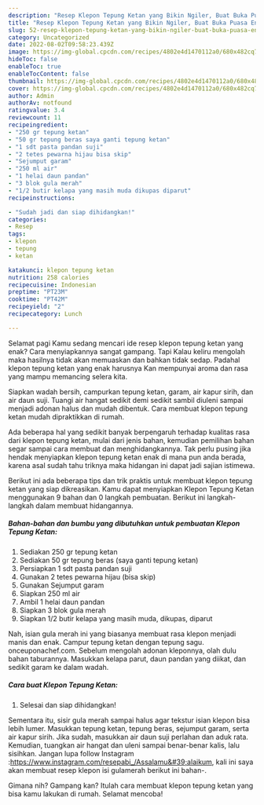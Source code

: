 ```yaml
---
description: "Resep Klepon Tepung Ketan yang Bikin Ngiler, Buat Buka Puasa Enak"
title: "Resep Klepon Tepung Ketan yang Bikin Ngiler, Buat Buka Puasa Enak"
slug: 52-resep-klepon-tepung-ketan-yang-bikin-ngiler-buat-buka-puasa-enak
category: Uncategorized
date: 2022-08-02T09:58:23.439Z
image: https://img-global.cpcdn.com/recipes/4802e4d1470112a0/680x482cq70/klepon-tepung-ketan-foto-resep-utama.jpg
hideToc: false
enableToc: true
enableTocContent: false
thumbnail: https://img-global.cpcdn.com/recipes/4802e4d1470112a0/680x482cq70/klepon-tepung-ketan-foto-resep-utama.jpg
cover: https://img-global.cpcdn.com/recipes/4802e4d1470112a0/680x482cq70/klepon-tepung-ketan-foto-resep-utama.jpg
author: Admin
authorAv: notfound
ratingvalue: 3.4
reviewcount: 11
recipeingredient:
- "250 gr tepung ketan"
- "50 gr tepung beras saya ganti tepung ketan"
- "1 sdt pasta pandan suji"
- "2 tetes pewarna hijau bisa skip"
- "Sejumput garam"
- "250 ml air"
- "1 helai daun pandan"
- "3 blok gula merah"
- "1/2 butir kelapa yang masih muda dikupas diparut"
recipeinstructions:

- "Sudah jadi dan siap dihidangkan!"
categories:
- Resep
tags:
- klepon
- tepung
- ketan

katakunci: klepon tepung ketan 
nutrition: 258 calories
recipecuisine: Indonesian
preptime: "PT23M"
cooktime: "PT42M"
recipeyield: "2"
recipecategory: Lunch

---
```



Selamat pagi Kamu sedang mencari ide resep klepon tepung ketan yang enak? Cara menyiapkannya sangat gampang. Tapi Kalau keliru mengolah maka hasilnya tidak akan memuaskan dan bahkan tidak sedap. Padahal klepon tepung ketan yang enak harusnya Kan mempunyai aroma dan rasa yang mampu memancing selera kita.


Siapkan wadah bersih, campurkan tepung ketan, garam, air kapur sirih, dan air daun suji. Tuangi air hangat sedikit demi sedikit sambil diuleni sampai menjadi adonan halus dan mudah dibentuk. Cara membuat klepon tepung ketan mudah dipraktikkan di rumah.

Ada beberapa hal yang sedikit banyak berpengaruh terhadap kualitas rasa dari klepon tepung ketan, mulai dari jenis bahan, kemudian pemilihan bahan segar sampai cara membuat dan menghidangkannya. Tak perlu pusing jika hendak menyiapkan klepon tepung ketan enak di mana pun anda berada, karena asal sudah tahu triknya maka hidangan ini dapat jadi sajian istimewa.


Berikut ini ada beberapa tips dan trik praktis untuk membuat klepon tepung ketan yang siap dikreasikan. Kamu dapat menyiapkan Klepon Tepung Ketan menggunakan 9 bahan dan 0 langkah pembuatan. Berikut ini langkah-langkah dalam membuat hidangannya.

<!--inarticleads1-->

##### Bahan-bahan dan bumbu yang dibutuhkan untuk pembuatan Klepon Tepung Ketan:

1. Sediakan 250 gr tepung ketan
1. Sediakan 50 gr tepung beras (saya ganti tepung ketan)
1. Persiapkan 1 sdt pasta pandan suji
1. Gunakan 2 tetes pewarna hijau (bisa skip)
1. Gunakan Sejumput garam
1. Siapkan 250 ml air
1. Ambil 1 helai daun pandan
1. Siapkan 3 blok gula merah
1. Siapkan 1/2 butir kelapa yang masih muda, dikupas, diparut


Nah, isian gula merah ini yang biasanya membuat rasa klepon menjadi manis dan enak. Campur tepung ketan dengan tepung sagu. onceuponachef.com. Sebelum mengolah adonan kleponnya, olah dulu bahan taburannya. Masukkan kelapa parut, daun pandan yang diikat, dan sedikit garam ke dalam wadah. 

<!--inarticleads2-->

##### Cara buat Klepon Tepung Ketan:


1. Selesai dan siap dihidangkan!

Sementara itu, sisir gula merah sampai halus agar tekstur isian klepon bisa lebih lumer. Masukkan tepung ketan, tepung beras, sejumput garam, serta air kapur sirih. Jika sudah, masukkan air daun suji perlahan dan aduk rata. Kemudian, tuangkan air hangat dan uleni sampai benar-benar kalis, lalu sisihkan. Jangan lupa follow Instagram :https://www.instagram.com/resepabi_/Assalamu&#39;alaikum, kali ini saya akan membuat resep klepon isi gulamerah berikut ini bahan-. 

Gimana nih? Gampang kan? Itulah cara membuat klepon tepung ketan yang bisa kamu lakukan di rumah. Selamat mencoba!
